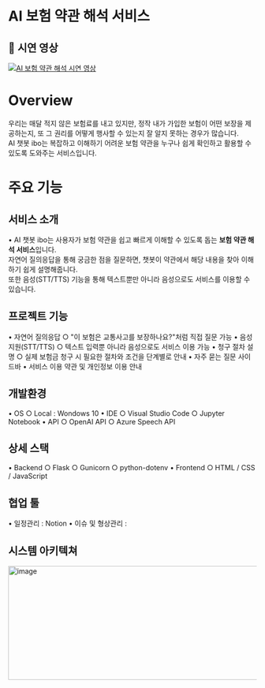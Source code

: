 # AI 보험 약관 해석 서비스 
## 🎥 시연 영상

[![AI 보험 약관 해석 시연 영상](https://img.youtube.com/vi/zRpmBPqJ9rI/0.jpg)](https://youtube.com/shorts/zRpmBPqJ9rI)


# Overview
우리는 매달 적지 않은 보험료를 내고 있지만, 정작 내가 가입한 보험이 어떤 보장을 제공하는지, 
또 그 권리를 어떻게 행사할 수 있는지 잘 알지 못하는 경우가 많습니다.  
AI 챗봇 ibo는 복잡하고 이해하기 어려운 보험 약관을 누구나 쉽게 확인하고 활용할 수 있도록 도와주는 서비스입니다.


# 주요 기능

## 서비스 소개 
• AI 챗봇 ibo는 사용자가 보험 약관을 쉽고 빠르게 이해할 수 있도록 돕는 **보험 약관 해석 서비스**입니다.  
자연어 질의응답을 통해 궁금한 점을 질문하면, 챗봇이 약관에서 해당 내용을 찾아 이해하기 쉽게 설명해줍니다.  
또한 음성(STT/TTS) 기능을 통해 텍스트뿐만 아니라 음성으로도 서비스를 이용할 수 있습니다.

## 프로젝트 기능
• 자연어 질의응답
  ○ "이 보험은 교통사고를 보장하나요?"처럼 직접 질문 가능
• 음성 지원(STT/TTS)
  ○ 텍스트 입력뿐 아니라 음성으로도 서비스 이용 가능
• 청구 절차 설명
  ○ 실제 보험금 청구 시 필요한 절차와 조건을 단계별로 안내
• 자주 묻는 질문 사이드바
• 서비스 이용 약관 및 개인정보 이용 안내

## 개발환경
• OS 
  ○ Local : Wondows 10
• IDE 
  ○ Visual Studio Code
  ○ Jupyter Notebook
• API
  ○ OpenAI API
  ○ Azure Speech API
## 상세 스택
• Backend
  ○ Flask
  ○ Gunicorn
  ○ python-dotenv
• Frontend
  ○ HTML / CSS / JavaScript
## 협업 툴
• 일정관리 : Notion
• 이슈 및 형상관리 :

## 시스템 아키텍쳐
<img width="602" height="231" alt="image" src="https://github.com/user-attachments/assets/f9c11b28-6a7b-48d8-a9b7-522a51aee33e" />




